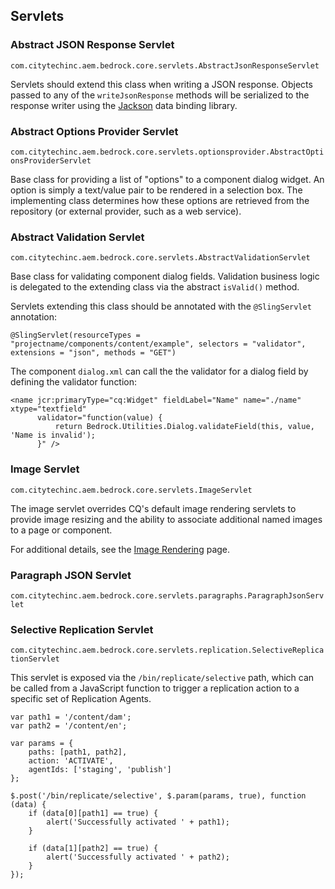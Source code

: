 ## Servlets

### Abstract JSON Response Servlet

`com.citytechinc.aem.bedrock.core.servlets.AbstractJsonResponseServlet`

Servlets should extend this class when writing a JSON response.  Objects passed to any of the `writeJsonResponse` methods will be serialized to the response writer using the [Jackson](https://github.com/FasterXML/jackson-databind) data binding library.

### Abstract Options Provider Servlet

`com.citytechinc.aem.bedrock.core.servlets.optionsprovider.AbstractOptionsProviderServlet`

Base class for providing a list of "options" to a component dialog widget.  An option is simply a text/value pair to be rendered in a selection box.  The implementing class determines how these options are retrieved from the repository (or external provider, such as a web service).

### Abstract Validation Servlet

`com.citytechinc.aem.bedrock.core.servlets.AbstractValidationServlet`

Base class for validating component dialog fields.  Validation business logic is delegated to the extending class via the abstract `isValid()` method.

Servlets extending this class should be annotated with the `@SlingServlet` annotation:

    @SlingServlet(resourceTypes = "projectname/components/content/example", selectors = "validator", extensions = "json", methods = "GET")

The component `dialog.xml` can call the the validator for a dialog field by defining the validator function:

    <name jcr:primaryType="cq:Widget" fieldLabel="Name" name="./name" xtype="textfield"
          validator="function(value) {
              return Bedrock.Utilities.Dialog.validateField(this, value, 'Name is invalid');
          }" />

### Image Servlet

`com.citytechinc.aem.bedrock.core.servlets.ImageServlet`

The image servlet overrides CQ's default image rendering servlets to provide image resizing and the ability to associate additional named images to a page or component.

For additional details, see the [Image Rendering](https://github.com/Citytechinc/bedrock/wiki/image-rendering) page.

### Paragraph JSON Servlet

`com.citytechinc.aem.bedrock.core.servlets.paragraphs.ParagraphJsonServlet`

### Selective Replication Servlet

`com.citytechinc.aem.bedrock.core.servlets.replication.SelectiveReplicationServlet`

This servlet is exposed via the `/bin/replicate/selective` path, which can be called from a JavaScript function to trigger a replication action to a specific set of Replication Agents.

    var path1 = '/content/dam';
    var path2 = '/content/en';

    var params = {
        paths: [path1, path2],
        action: 'ACTIVATE',
        agentIds: ['staging', 'publish']
    };

    $.post('/bin/replicate/selective', $.param(params, true), function (data) {
        if (data[0][path1] == true) {
            alert('Successfully activated ' + path1);
        }

        if (data[1][path2] == true) {
            alert('Successfully activated ' + path2);
        }
    });